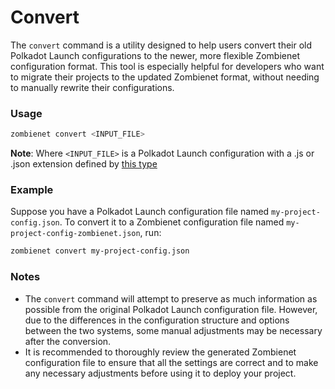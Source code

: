 # Convert

The `convert` command is a utility designed to help users convert their old Polkadot Launch configurations to the newer, more flexible Zombienet configuration format. This tool is especially helpful for developers who want to migrate their projects to the updated Zombienet format, without needing to manually rewrite their configurations.

### Usage

```bash
zombienet convert <INPUT_FILE>
```

**Note**: Where ```<INPUT_FILE>``` is a Polkadot Launch configuration with a .js or .json extension defined by [this type](https://github.com/paritytech/polkadot-launch/blob/295a6870dd363b0b0108e745887f51e7141d7b5f/src/types.d.ts#L10)

### Example

Suppose you have a Polkadot Launch configuration file named `my-project-config.json`. To convert it to a Zombienet configuration file named `my-project-config-zombienet.json`, run:

```bash
zombienet convert my-project-config.json
```

### Notes

- The `convert` command will attempt to preserve as much information as possible from the original Polkadot Launch configuration file. However, due to the differences in the configuration structure and options between the two systems, some manual adjustments may be necessary after the conversion.
- It is recommended to thoroughly review the generated Zombienet configuration file to ensure that all the settings are correct and to make any necessary adjustments before using it to deploy your project.